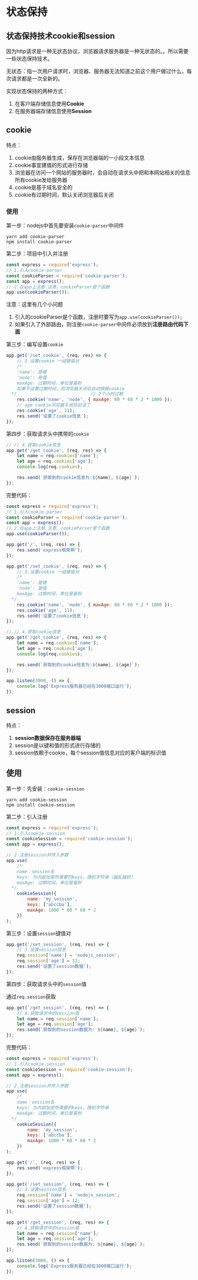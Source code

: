 # 状态保持

## 状态保持技术cookie和session

因为http请求是一种无状态协议，浏览器请求服务器是一种无状态的。。所以需要一些状态保持技术。



无状态：指一次用户请求时，浏览器、服务器无法知道之前这个用户做过什么，每次请求都是一次全新的。



实现状态保持的两种方式：

1. 在客户端存储信息使用**Cookie**
2. 在服务器端存储信息使用**Session**



## cookie

特点：

1. cookie由服务器生成，保存在浏览器端的一小段文本信息
2. cookie事宜建值的形式进行存储
3. 浏览器在访问一个网站的服务器时，会自动在请求头中把和本网站相关的信息所有cookie发给服务器
4. cookie是基于域名安全的
5. cookie有过期时间，默认关闭浏览器后关闭

### 使用

第一步：nodejs中首先要安装`cookie-parser`中间件

```
yarn add cookie-parser
npm install cookie-parser
```



第二步：项目中引入并注册

```js
const express = require('express');
// 1.引入cookie-parser
const cookieParser = require('cookie-parser');
const app = express();
// 2.在app上注册 注意，cookieParser是个函数
app.use(cookieParser());
```

注意：这里有几个小问题

1. 引入的cookieParser是个函数，注册时要写为`app.use(cookieParser());`
2. 如果引入了外部路由，则注册`cookie-parser`中间件必须放到**注册路由代码下面**



第三步：编写设置`cookie`

```js
app.get('/set_cookie', (req, res) => {
	// 3.设置cookie 一组键值对
	/*
    'name': 是键
    'node': 是值
    maxAge: 过期时间，单位是毫秒
    如果不设置过期时间，则浏览器关闭后自动销毁cookie
  */							// 2个小时过期
	res.cookie('name', 'node', { maxAge: 60 * 60 * 2 * 1000 });
    // age cookie浏览器关闭后旧没了
	res.cookie('age', 11);
	res.send('设置了cookie信息');
});
```



第四步：获取请求头中携带的`cookie`

```js
// // 4.获取cookie信息
app.get('/get_cookie', (req, res) => {
	let name = req.cookies['name'];
	let age = req.cookies['age'];
	console.log(req.cookies);

	res.send(`获取到的cookie信息为:${name}, ${age}`);
});

```



完整代码：

```js
const express = require('express');
// 1.引入cookie-parser
const cookieParser = require('cookie-parser');
const app = express();
// 2.在app上注册 注意，cookieParser是个函数
app.use(cookieParser());

app.get('/', (req, res) => {
	res.send('express框架啊');
});

app.get('/set_cookie', (req, res) => {
	// 3.设置cookie 一组键值对
	/*
    'name': 是键
    'node': 是值
    maxAge: 过期时间，单位是毫秒
  */
	res.cookie('name', 'node', { maxAge: 60 * 60 * 2 * 1000 });
	res.cookie('age', 11);
	res.send('设置了cookie信息');
});

// // 4.获取cookie信息
app.get('/get_cookie', (req, res) => {
	let name = req.cookies['name'];
	let age = req.cookies['age'];
	console.log(req.cookies);

	res.send(`获取到的cookie信息为:${name}, ${age}`);
});

app.listen(3000, () => {
	console.log('Express服务器已经在3000端口运行');
});

```



## session

特点：

1. **session数据保存在服务器端**
2. session是以键和值的形式进行存储的
3. session依赖于cookie，每个session值信息对应的客户端的标识值



## 使用

第一步：先安装：`cookie-session`

```
yarn add cookie-session
npm install cookie-session
```



第二步：引入注册

```js
const express = require('express');
// 1.引入cookie-session
const cookieSession = require('cookie-session');
const app = express();

// 2.注册session并传入参数
app.use(
	/*
    name：session名
    keys: 为内部加密所需要的keys，随机字符串（越乱越好）
    maxAge: 过期时间，单位是毫秒
  */
	cookieSession({
		name: 'my_session',
		keys: ['abccba'],
		maxAge: 1000 * 60 * 60 * 2
	})
);
```



第三步：设置`session`键值对

```js
app.get('/set_session', (req, res) => {
	// 3.设置session信息
	req.session['name'] = 'nodejs_session';
	req.session['age'] = 12;
	res.send('设置了session数据');
});
```



第四步：获取请求头中的`session`值

通过`req.session`获取

```js
app.get('/get_session', (req, res) => {
	// 4.获取请求中的session值
	let name = req.session['name'];
	let age = req.session['age'];
	res.send(`获取到的session数据为: ${name}, ${age}`);
});
```



完整代码：

```js
const express = require('express');
// 1.引入cookie-session
const cookieSession = require('cookie-session');
const app = express();

// 2.注册session并传入参数
app.use(
	/*
    name：session名
    keys: 为内部加密所需要的keys，随机字符串
    maxAge: 过期时间，单位是毫秒
  */
	cookieSession({
		name: 'my_session',
		keys: ['abccba'],
		maxAge: 1000 * 60 * 60 * 2
	})
);

app.get('/', (req, res) => {
	res.send('express框架啊');
});

app.get('/set_session', (req, res) => {
	// 3.设置session信息
	req.session['name'] = 'nodejs_session';
	req.session['age'] = 12;
	res.send('设置了session数据');
});

app.get('/get_session', (req, res) => {
	// 4.获取请求中的session值
	let name = req.session['name'];
	let age = req.session['age'];
	res.send(`获取到的session数据为: ${name}, ${age}`);
});

app.listen(3000, () => {
	console.log('Express服务器已经在3000端口运行');
});

```

